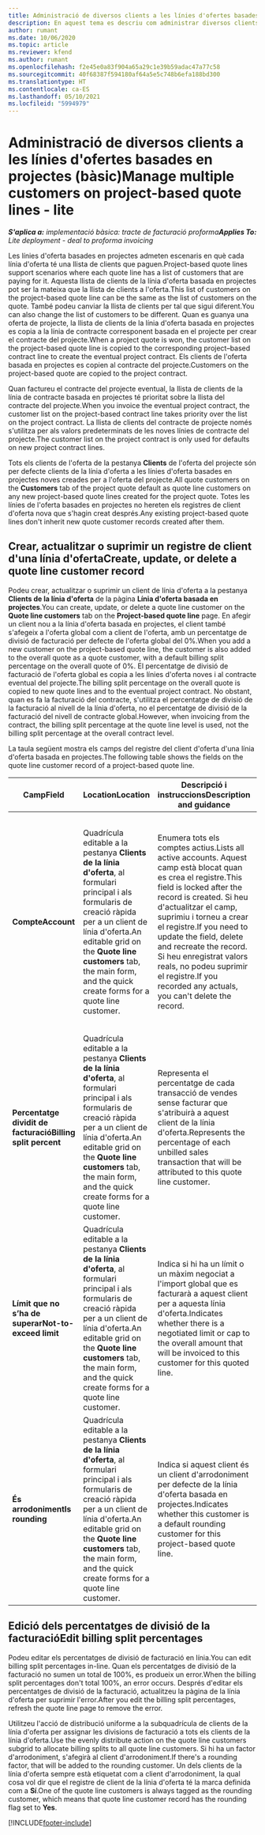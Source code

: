 ```yaml
---
title: Administració de diversos clients a les línies d'ofertes basades en projectes (bàsic)
description: En aquest tema es descriu com administrar diversos clients a les línies d'oferta basades en projectes.
author: rumant
ms.date: 10/06/2020
ms.topic: article
ms.reviewer: kfend
ms.author: rumant
ms.openlocfilehash: f2e45e0a83f904a65a29c1e39b59adac47a77c58
ms.sourcegitcommit: 40f68387f594180af64a5e5c748b6efa188bd300
ms.translationtype: HT
ms.contentlocale: ca-ES
ms.lasthandoff: 05/10/2021
ms.locfileid: "5994979"
---
```

# <a name="manage-multiple-customers-on-project-based-quote-lines---lite"></a><span data-ttu-id="daba9-103">Administració de diversos clients a les línies d'ofertes basades en projectes (bàsic)</span><span class="sxs-lookup"><span data-stu-id="daba9-103">Manage multiple customers on project-based quote lines - lite</span></span>

<span data-ttu-id="daba9-104">_**S'aplica a:** implementació bàsica: tracte de facturació proforma_</span><span class="sxs-lookup"><span data-stu-id="daba9-104">_**Applies To:** Lite deployment - deal to proforma invoicing_</span></span>

<span data-ttu-id="daba9-105">Les línies d'oferta basades en projectes admeten escenaris en què cada línia d'oferta té una llista de clients que paguen.</span><span class="sxs-lookup"><span data-stu-id="daba9-105">Project-based quote lines support scenarios where each quote line has a list of customers that are paying for it.</span></span> <span data-ttu-id="daba9-106">Aquesta llista de clients de la línia d'oferta basada en projectes pot ser la mateixa que la llista de clients a l'oferta.</span><span class="sxs-lookup"><span data-stu-id="daba9-106">This list of customers on the project-based quote line can be the same as the list of customers on the quote.</span></span> <span data-ttu-id="daba9-107">També podeu canviar la llista de clients per tal que sigui diferent.</span><span class="sxs-lookup"><span data-stu-id="daba9-107">You can also change the list of customers to be different.</span></span> <span data-ttu-id="daba9-108">Quan es guanya una oferta de projecte, la llista de clients de la línia d'oferta basada en projectes es copia a la línia de contracte corresponent basada en el projecte per crear el contracte del projecte.</span><span class="sxs-lookup"><span data-stu-id="daba9-108">When a project quote is won, the customer list on the project-based quote line is copied to the corresponding project–based contract line to create the eventual project contract.</span></span> <span data-ttu-id="daba9-109">Els clients de l'oferta basada en projectes es copien al contracte del projecte.</span><span class="sxs-lookup"><span data-stu-id="daba9-109">Customers on the project-based quote are copied to the project contract.</span></span>

<span data-ttu-id="daba9-110">Quan factureu el contracte del projecte eventual, la llista de clients de la línia de contracte basada en projectes té prioritat sobre la llista del contracte del projecte.</span><span class="sxs-lookup"><span data-stu-id="daba9-110">When you invoice the eventual project contract, the customer list on the project-based contract line takes priority over the list on the project contract.</span></span> <span data-ttu-id="daba9-111">La llista de clients del contracte de projecte només s'utilitza per als valors predeterminats de les noves línies de contracte del projecte.</span><span class="sxs-lookup"><span data-stu-id="daba9-111">The customer list on the project contract is only used for defaults on new project contract lines.</span></span>

<span data-ttu-id="daba9-112">Tots els clients de l'oferta de la pestanya **Clients** de l'oferta del projecte són per defecte clients de la línia d'oferta a les línies d'oferta basades en projectes noves creades per a l'oferta del projecte.</span><span class="sxs-lookup"><span data-stu-id="daba9-112">All quote customers on the **Customers** tab of the project quote default as quote line customers on any new project-based quote lines created for the project quote.</span></span> <span data-ttu-id="daba9-113">Totes les línies de l'oferta basades en projectes no hereten els registres de client d'oferta nova que s'hagin creat després.</span><span class="sxs-lookup"><span data-stu-id="daba9-113">Any existing project-based quote lines don't inherit new quote customer records created after them.</span></span>

## <a name="create-update-or-delete-a-quote-line-customer-record"></a><span data-ttu-id="daba9-114">Crear, actualitzar o suprimir un registre de client d'una línia d'oferta</span><span class="sxs-lookup"><span data-stu-id="daba9-114">Create, update, or delete a quote line customer record</span></span>

<span data-ttu-id="daba9-115">Podeu crear, actualitzar o suprimir un client de línia d'oferta a la pestanya **Clients de la línia d'oferta** de la pàgina **Línia d'oferta basada en projectes**.</span><span class="sxs-lookup"><span data-stu-id="daba9-115">You can create, update, or delete a quote line customer on the **Quote line customers** tab on the **Project-based quote line** page.</span></span> <span data-ttu-id="daba9-116">En afegir un client nou a la línia d'oferta basada en projectes, el client també s'afegeix a l'oferta global com a client de l'oferta, amb un percentatge de divisió de facturació per defecte de l'oferta global del 0%.</span><span class="sxs-lookup"><span data-stu-id="daba9-116">When you add a new customer on the project-based quote line, the customer is also added to the overall quote as a quote customer, with a default billing split percentage on the overall quote of 0%.</span></span> <span data-ttu-id="daba9-117">El percentatge de divisió de facturació de l'oferta global es copia a les línies d'oferta noves i al contracte eventual del projecte.</span><span class="sxs-lookup"><span data-stu-id="daba9-117">The billing split percentage on the overall quote is copied to new quote lines and to the eventual project contract.</span></span> <span data-ttu-id="daba9-118">No obstant, quan es fa la facturació del contracte, s'utilitza el percentatge de divisió de la facturació al nivell de la línia d'oferta, no el percentatge de divisió de la facturació del nivell de contracte global.</span><span class="sxs-lookup"><span data-stu-id="daba9-118">However, when invoicing from the contract, the billing split percentage at the quote line level is used, not the billing split percentage at the overall contract level.</span></span> 

<span data-ttu-id="daba9-119">La taula següent mostra els camps del registre del client d'oferta d'una línia d'oferta basada en projectes.</span><span class="sxs-lookup"><span data-stu-id="daba9-119">The following table shows the fields on the quote line customer record of a project-based quote line.</span></span>

| <span data-ttu-id="daba9-120">Camp</span><span class="sxs-lookup"><span data-stu-id="daba9-120">Field</span></span> | <span data-ttu-id="daba9-121">Location</span><span class="sxs-lookup"><span data-stu-id="daba9-121">Location</span></span> | <span data-ttu-id="daba9-122">Descripció i instruccions</span><span class="sxs-lookup"><span data-stu-id="daba9-122">Description and guidance</span></span> | <span data-ttu-id="daba9-123">Impacte descendent</span><span class="sxs-lookup"><span data-stu-id="daba9-123">Downstream impact</span></span> |
| --- | --- | --- | --- |
| <span data-ttu-id="daba9-124">**Compte**</span><span class="sxs-lookup"><span data-stu-id="daba9-124">**Account**</span></span> | <span data-ttu-id="daba9-125">Quadrícula editable a la pestanya **Clients de la línia d'oferta**, al formulari principal i als formularis de creació ràpida per a un client de línia d'oferta.</span><span class="sxs-lookup"><span data-stu-id="daba9-125">An editable grid on the **Quote line customers** tab, the main form, and the quick create forms for a quote line customer.</span></span> | <span data-ttu-id="daba9-126">Enumera tots els comptes actius.</span><span class="sxs-lookup"><span data-stu-id="daba9-126">Lists all active accounts.</span></span> <span data-ttu-id="daba9-127">Aquest camp està blocat quan es crea el registre.</span><span class="sxs-lookup"><span data-stu-id="daba9-127">This field is locked after the record is created.</span></span> <span data-ttu-id="daba9-128">Si heu d'actualitzar el camp, suprimiu i torneu a crear el registre.</span><span class="sxs-lookup"><span data-stu-id="daba9-128">If you need to update the field, delete and recreate the record.</span></span> <span data-ttu-id="daba9-129">Si heu enregistrat valors reals, no podeu suprimir el registre.</span><span class="sxs-lookup"><span data-stu-id="daba9-129">If you recorded any actuals, you can't delete the record.</span></span> | <span data-ttu-id="daba9-130">En triar un compte de la llista mestra de comptes per afegir, el client de la línia d'oferta també s'afegeix com a client d'oferta en desar-lo.</span><span class="sxs-lookup"><span data-stu-id="daba9-130">When you pick an account from the master list of accounts to add, the quote line customer is also added as a quote customer when you save it.</span></span> <span data-ttu-id="daba9-131">En guanyar una oferta, els clients de la línia d'oferta també es copiaran al clients de la línia de contracte del projecte.</span><span class="sxs-lookup"><span data-stu-id="daba9-131">When a quote is won, quote line customers are copied to the project contract line customers.</span></span> |
| <span data-ttu-id="daba9-132">**Percentatge dividit de facturació**</span><span class="sxs-lookup"><span data-stu-id="daba9-132">**Billing split percent**</span></span> | <span data-ttu-id="daba9-133">Quadrícula editable a la pestanya **Clients de la línia d'oferta**, al formulari principal i als formularis de creació ràpida per a un client de línia d'oferta.</span><span class="sxs-lookup"><span data-stu-id="daba9-133">An editable grid on the **Quote line customers** tab, the main form, and the quick create forms for a quote line customer.</span></span> | <span data-ttu-id="daba9-134">Representa el percentatge de cada transacció de vendes sense facturar que s'atribuirà a aquest client de la línia d'oferta.</span><span class="sxs-lookup"><span data-stu-id="daba9-134">Represents the percentage of each unbilled sales transaction that will be attributed to this quote line customer.</span></span> | <span data-ttu-id="daba9-135">Es copia als clients de la línia de contracte del projecte.</span><span class="sxs-lookup"><span data-stu-id="daba9-135">Copied over to project contract line customers.</span></span> |
| <span data-ttu-id="daba9-136">**Límit que no s’ha de superar**</span><span class="sxs-lookup"><span data-stu-id="daba9-136">**Not-to-exceed limit**</span></span> | <span data-ttu-id="daba9-137">Quadrícula editable a la pestanya **Clients de la línia d'oferta**, al formulari principal i als formularis de creació ràpida per a un client de línia d'oferta.</span><span class="sxs-lookup"><span data-stu-id="daba9-137">An editable grid on the **Quote line customers** tab, the main form, and the quick create forms for a quote line customer.</span></span> | <span data-ttu-id="daba9-138">Indica si hi ha un límit o un màxim negociat a l'import global que es facturarà a aquest client per a aquesta línia d'oferta.</span><span class="sxs-lookup"><span data-stu-id="daba9-138">Indicates whether there is a negotiated limit or cap to the overall amount that will be invoiced to this customer for this quoted line.</span></span> | <span data-ttu-id="daba9-139">Es copia als clients de la línia de contracte del projecte quan es guanya una oferta.</span><span class="sxs-lookup"><span data-stu-id="daba9-139">Copied over to project contract line customers when a quote is won.</span></span> |
| <span data-ttu-id="daba9-140">**És arrodoniment**</span><span class="sxs-lookup"><span data-stu-id="daba9-140">**Is rounding**</span></span> | <span data-ttu-id="daba9-141">Quadrícula editable a la pestanya **Clients de la línia d'oferta**, al formulari principal i als formularis de creació ràpida per a un client de línia d'oferta.</span><span class="sxs-lookup"><span data-stu-id="daba9-141">An editable grid on the **Quote line customers** tab, the main form, and the quick create forms for a quote line customer.</span></span> | <span data-ttu-id="daba9-142">Indica si aquest client és un client d'arrodoniment per defecte de la línia d'oferta basada en projectes.</span><span class="sxs-lookup"><span data-stu-id="daba9-142">Indicates whether this customer is a default rounding customer for this project-based quote line.</span></span> | <span data-ttu-id="daba9-143">Es copia als clients del contracte del projecte quan es guanya una oferta.</span><span class="sxs-lookup"><span data-stu-id="daba9-143">Copied over to project contract customers when a quote is won.</span></span> |

## <a name="edit-billing-split-percentages"></a><span data-ttu-id="daba9-144">Edició dels percentatges de divisió de la facturació</span><span class="sxs-lookup"><span data-stu-id="daba9-144">Edit billing split percentages</span></span>

<span data-ttu-id="daba9-145">Podeu editar els percentatges de divisió de facturació en línia.</span><span class="sxs-lookup"><span data-stu-id="daba9-145">You can edit billing split percentages in-line.</span></span> <span data-ttu-id="daba9-146">Quan els percentatges de divisió de la facturació no sumen un total de 100%, es produeix un error.</span><span class="sxs-lookup"><span data-stu-id="daba9-146">When the billing split percentages don't total 100%, an error occurs.</span></span> <span data-ttu-id="daba9-147">Després d'editar els percentatges de divisió de la facturació, actualitzeu la pàgina de la línia d'oferta per suprimir l'error.</span><span class="sxs-lookup"><span data-stu-id="daba9-147">After you edit the billing split percentages, refresh the quote line page to remove the error.</span></span>

<span data-ttu-id="daba9-148">Utilitzeu l'acció de distribució uniforme a la subquadrícula de clients de la línia d'oferta per assignar les divisions de facturació a tots els clients de la línia d'oferta.</span><span class="sxs-lookup"><span data-stu-id="daba9-148">Use the evenly distribute action on the quote line customers subgrid to allocate billing splits to all quote line customers.</span></span> <span data-ttu-id="daba9-149">Si hi ha un factor d'arrodoniment, s'afegirà al client d'arrodoniment.</span><span class="sxs-lookup"><span data-stu-id="daba9-149">If there's a rounding factor, that will be added to the rounding customer.</span></span> <span data-ttu-id="daba9-150">Un dels clients de la línia d'oferta sempre està etiquetat com a client d'arrodoniment, la qual cosa vol dir que el registre de client de la línia d'oferta té la marca definida com a **Sí**.</span><span class="sxs-lookup"><span data-stu-id="daba9-150">One of the quote line customers is always tagged as the rounding customer, which means that quote line customer record has the rounding flag set to **Yes**.</span></span> 


[!INCLUDE[footer-include](../../includes/footer-banner.md)]